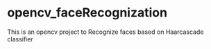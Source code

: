 # opencv_faceRecognization
This is an opencv project to Recognize faces based on Haarcascade classifier

